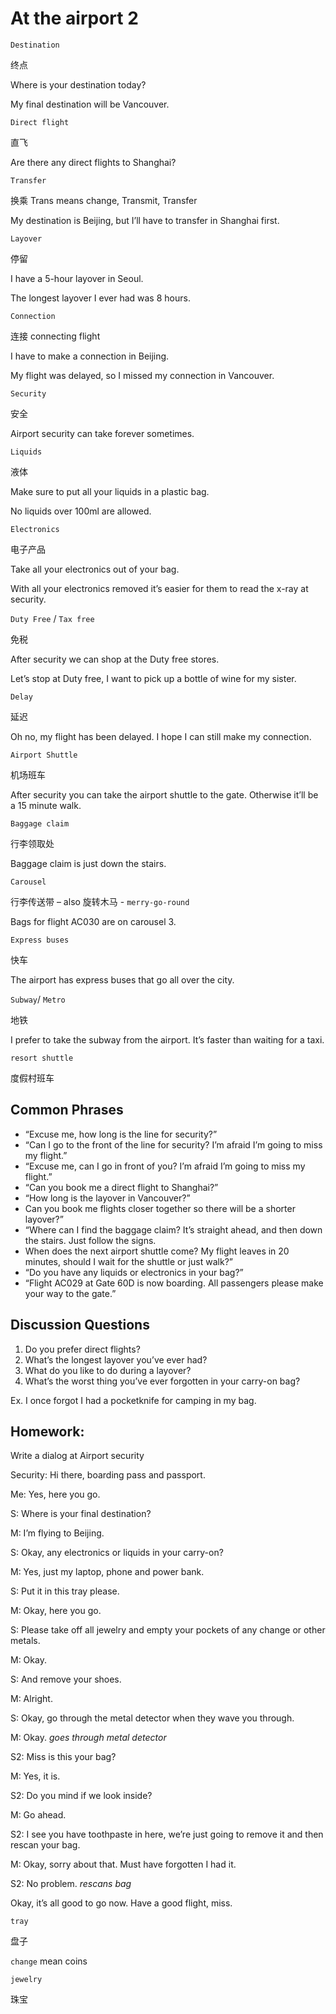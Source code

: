 # At the airport 2
`Destination` 

终点

Where is your destination today?

My final destination will be Vancouver.

`Direct flight` 

直飞

Are there any direct flights to Shanghai?

`Transfer` 

换乘 Trans means change, Transmit, Transfer

My destination is Beijing, but I’ll have to transfer in Shanghai first.

`Layover` 

停留

I have a 5-hour layover in Seoul.

The longest layover I ever had was 8 hours.

`Connection` 

连接  connecting flight

I have to make a connection in Beijing.

My flight was delayed, so I missed my connection in Vancouver.

`Security` 

安全

Airport security can take forever sometimes.

`Liquids` 

液体

Make sure to put all your liquids in a plastic bag.

No liquids over 100ml are allowed.

`Electronics` 

电子产品

Take all your electronics out of your bag.

With all your electronics removed it’s easier for them to read the x-ray at security.

`Duty Free` / `Tax free` 

免税

After security we can shop at the Duty free stores.

Let’s stop at Duty free, I want to pick up a bottle of wine for my sister.

`Delay` 

延迟

Oh no, my flight has been delayed. I hope I can still make my connection.

`Airport Shuttle` 

机场班车

After security you can take the airport shuttle to the gate. Otherwise it’ll be a 15 minute walk.

`Baggage claim` 

行李领取处

Baggage claim is just down the stairs.

`Carousel` 

行李传送带 – also 旋转木马 - `merry-go-round` 

Bags for flight AC030 are on carousel 3.

`Express buses` 

快车

The airport has express buses that go all over the city.

`Subway`/ `Metro` 

地铁

I prefer to take the subway from the airport. It’s faster than waiting for a taxi.

`resort shuttle`

度假村班车

## Common Phrases
* “Excuse me, how long is the line for security?”
* “Can I go to the front of the line for security? I’m afraid I’m going to miss my flight.”
* “Excuse me, can I go in front of you? I’m afraid I’m going to miss my flight.”
* “Can you book me a direct flight to Shanghai?”
* “How long is the layover in Vancouver?”
* Can you book me flights closer together so there will be a shorter layover?”
* “Where can I find the baggage claim? It’s straight ahead, and then down the stairs. Just follow the signs.
* When does the next airport shuttle come? My flight leaves in 20 minutes, should I wait for the shuttle or just walk?”
* “Do you have any liquids or electronics in your bag?”
* “Flight AC029 at Gate 60D is now boarding. All passengers please make your way to the gate.”

## Discussion Questions
1. Do you prefer direct flights?
2. What’s the longest layover you’ve ever had?
3. What do you like to do during a layover?
4. What’s the worst thing you’ve ever forgotten in your carry-on bag?

Ex. I once forgot I had a pocketknife for camping in my bag.

## Homework:
Write a dialog at Airport security

Security: Hi there, boarding pass and passport.

Me: Yes, here you go.

S: Where is your final destination?

M: I’m flying to Beijing.

S: Okay, any electronics or liquids in your carry-on?

M: Yes, just my laptop, phone and power bank.

S: Put it in this tray please.

M: Okay, here you go.

S: Please take off all jewelry and empty your pockets of any change or other
metals.

M: Okay.

S: And remove your shoes.

M: Alright.

S: Okay, go through the metal detector when they wave you through.

M: Okay. *goes through metal detector*

S2: Miss is this your bag?

M: Yes, it is.

S2: Do you mind if we look inside?

M: Go ahead.

S2: I see you have toothpaste in here, we’re just going to remove it and then
rescan your bag.

M: Okay, sorry about that. Must have forgotten I had it.

S2: No problem.
*rescans bag*

Okay, it’s all good to go now. Have a good flight, miss.

`tray`

盘子

`change` mean coins

`jewelry`

珠宝